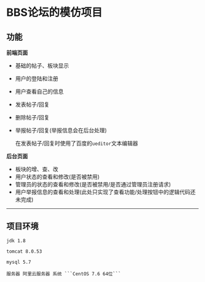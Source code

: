 BBS论坛的模仿项目
=================

## 功能

<b>前端页面</b>

* 基础的帖子、板块显示
* 用户的登陆和注册
* 用户查看自己的信息
* 发表帖子/回复
* 删除帖子/回复
* 举报帖子/回复(举报信息会在后台处理)

	在发表帖子/回复时使用了百度的```ueditor```文本编辑器

<b>后台页面</b>

* 板块的增、查、改
* 用户状态的查看和修改(是否被禁用)
* 管理员的状态的查看和修改(是否被禁用/是否通过管理员注册请求)
* 用户举报信息的查看和处理(此处只实现了查看功能/处理按钮中的逻辑代码还未完成)

-------

## 项目环境

	jdk 1.8
	
	tomcat 8.0.53
	
	mysql 5.7
	
	服务器 阿里云服务器 系统 ```CentOS 7.6 64位```
